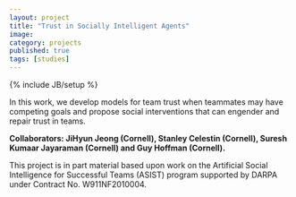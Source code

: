 ```yaml
---
layout: project
title: "Trust in Socially Intelligent Agents"
image: 
category: projects
published: true
tags: [studies]
---
```

{% include JB/setup %}

In this work, we develop models for team trust when teammates may have competing goals and propose social interventions that can engender and repair trust in teams. 

<!--more-->

**Collaborators: JiHyun Jeong (Cornell), Stanley Celestin (Cornell), Suresh Kumaar Jayaraman (Cornell) and Guy Hoffman (Cornell).**


This project is in part material based upon work on the Artificial Social Intelligence for Successful Teams (ASIST) program supported by DARPA under Contract No. W911NF2010004. 
